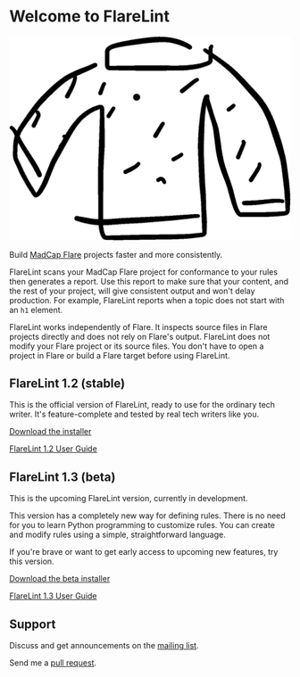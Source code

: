 # Welcome to FlareLint

![What do you think of the logo? I drew it myself. Can you tell?](logo.png)

Build [MadCap Flare](https://www.madcapsoftware.com/products/flare/)
projects faster and more consistently.

FlareLint scans your MadCap Flare project for conformance to your
rules then generates a report. Use this report to make sure that your
content, and the rest of your project, will give consistent output and
won't delay production. For example, FlareLint reports when a topic
does not start with an `h1` element.

FlareLint works independently of Flare. It inspects source files in
Flare projects directly and does not rely on Flare's output. FlareLint
does not modify your Flare project or its source files. You don't have
to open a project in Flare or build a Flare target before using
FlareLint.


## FlareLint 1.2 (stable)

This is the official version of FlareLint, ready to use for the
ordinary tech writer. It's feature-complete and tested by real tech
writers like you.

[Download the installer](https://github.com/flarelint/flarelint/releases/download/1.2/FlareLint-1.2.zip)

[FlareLint 1.2 User Guide](stable/index.html)

## FlareLint 1.3 (beta)

This is the upcoming FlareLint version, currently in development. 

This version has a completely new way for defining rules. There is no
need for you to learn Python programming to customize rules. You can
create and modify rules using a simple, straightforward language.

If you're brave or want to get early access to upcoming new features,
try this version.

[Download the beta installer](https://github.com/flarelint/flarelint/releases/download/1.3/FlareLint_1-3b.zip)

[FlareLint 1.3 User Guide](beta/index.html)

## Support

Discuss and get announcements on the [mailing list](https://www.freelists.org/list/flarelint).

Send me a [pull request](https://help.github.com/articles/about-pull-requests).